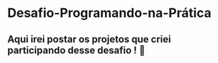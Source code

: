 # Desafio-Programando-na-Prática

<h2>Aqui irei postar os projetos que criei participando desse desafio ! 💪 <h2>
